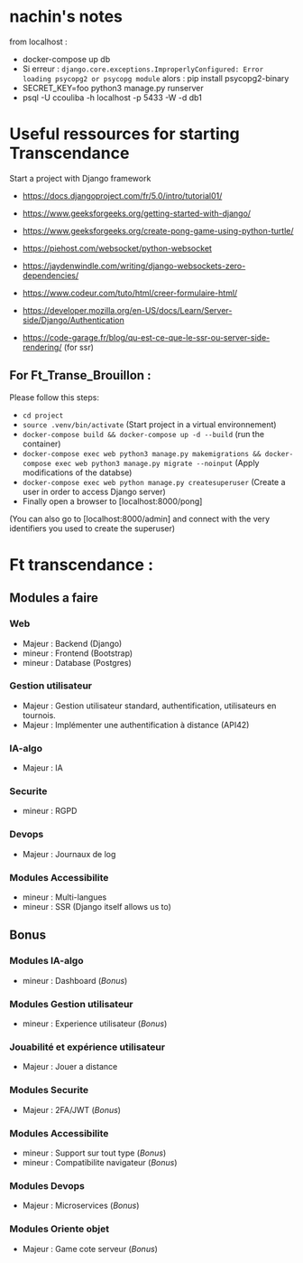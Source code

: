# nachin's notes

from localhost :

- docker-compose up db 
- Si erreur : `django.core.exceptions.ImproperlyConfigured: Error loading psycopg2 or psycopg module` alors : 
pip install psycopg2-binary
- SECRET_KEY=foo python3 manage.py runserver
- psql -U ccouliba -h localhost -p 5433 -W -d db1

# Useful ressources for starting Transcendance 

Start a project with Django framework

- https://docs.djangoproject.com/fr/5.0/intro/tutorial01/

- https://www.geeksforgeeks.org/getting-started-with-django/

- https://www.geeksforgeeks.org/create-pong-game-using-python-turtle/

- https://piehost.com/websocket/python-websocket

- https://jaydenwindle.com/writing/django-websockets-zero-dependencies/

- https://www.codeur.com/tuto/html/creer-formulaire-html/

- https://developer.mozilla.org/en-US/docs/Learn/Server-side/Django/Authentication

- https://code-garage.fr/blog/qu-est-ce-que-le-ssr-ou-server-side-rendering/
(for ssr)

## For Ft_Transe_Brouillon :
Please follow this steps:
  - `cd project`
  - `source .venv/bin/activate` (Start project in a virtual environnement)
  - `docker-compose build && docker-compose up -d --build` (run the container)
  - `docker-compose exec web python3 manage.py makemigrations && docker-compose exec web python3 manage.py migrate --noinput` (Apply modifications of the databse)
  - `docker-compose exec web python manage.py createsuperuser` (Create a user in order to access Django server)
  - Finally open a browser to [localhost:8000/pong]

  (You can also go to [localhost:8000/admin] and connect with the very identifiers you used to create the superuser)

# Ft transcendance :

## Modules a faire
### Web
  - Majeur : Backend (Django)
  - mineur : Frontend (Bootstrap)
  - mineur : Database (Postgres)
### Gestion utilisateur
  - Majeur : Gestion utilisateur standard, authentification, utilisateurs en tournois.
  - Majeur : Implémenter une authentification à distance (API42)
### IA-algo
  - Majeur : IA
### Securite
  - mineur : RGPD
### Devops
  - Majeur : Journaux de log
### Modules Accessibilite
  - mineur : Multi-langues
  - mineur : SSR (Django itself allows us to)

## Bonus
### Modules IA-algo
  - mineur : Dashboard (*Bonus*)
### Modules Gestion utilisateur
  - mineur : Experience utilisateur (*Bonus*)
### Jouabilité et expérience utilisateur
  - Majeur : Jouer a distance
### Modules Securite
  - Majeur : 2FA/JWT (*Bonus*)
### Modules Accessibilite
  - mineur : Support sur tout type (*Bonus*)
  - mineur : Compatibilite navigateur (*Bonus*)
### Modules Devops
  - Majeur : Microservices (*Bonus*)
### Modules Oriente objet
  - Majeur : Game cote serveur  (*Bonus*)
